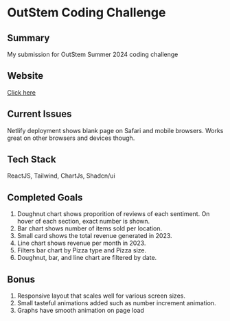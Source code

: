 # OutStem Coding Challenge

## Summary

My submission for OutStem Summer 2024 coding challenge

## Website

[Click here](https://stellar-druid-ce276f.netlify.app/)

## Current Issues

Netlify deployment shows blank page on Safari and mobile browsers.
Works great on other browsers and devices though.

## Tech Stack

ReactJS, Tailwind, ChartJs, Shadcn/ui

## Completed Goals

1. Doughnut chart shows proporition of reviews of each sentiment. On hover of each section, exact number is shown.
2. Bar chart shows number of items sold per location.
3. Small card shows the total revenue generated in 2023.
4. Line chart shows revenue per month in 2023.
5. Filters bar chart by Pizza type and Pizza size.
6. Doughnut, bar, and line chart are filtered by date.

## Bonus

1. Responsive layout that scales well for various screen sizes.
2. Small tasteful animations added such as number increment animation.
3. Graphs have smooth animation on page load
